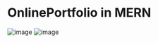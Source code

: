 # OnlinePortfolio in MERN
![image](https://user-images.githubusercontent.com/60970485/212564307-b9039878-e038-4207-895b-e8dea677a987.png)
![image](https://user-images.githubusercontent.com/60970485/212564326-89ef62f4-982a-4247-8382-f0dfa625cd5a.png)
